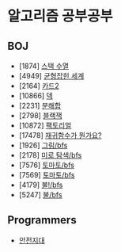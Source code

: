 # 알고리즘 공부공부

## BOJ

- [1874] [스택 수열](https://www.acmicpc.net/problem/1874)
- [4949] [균형잡힌 세계](https://www.acmicpc.net/problem/4949)
- [2164] [카드2](https://www.acmicpc.net/problem/2164)
- [10866] [덱](https://www.acmicpc.net/problem/10866)
- [2231] [분해합](https://www.acmicpc.net/problem/2231)
- [2798] [블랙잭](https://www.acmicpc.net/problem/2798)
- [10872] [팩토리얼](https://www.acmicpc.net/problem/10872)
- [17478] [재귀함수가 뭔가요?](https://www.acmicpc.net/problem/17478)
- [1926] [그림/bfs](https://www.acmicpc.net/problem/1926)
- [2178] [미로 탐색/bfs](https://www.acmicpc.net/problem/2178)
- [7576] [토마토/bfs](https://www.acmicpc.net/problem/7576)
- [7569] [토마토/bfs](https://www.acmicpc.net/problem/7569)
- [4179] [불!/bfs](https://www.acmicpc.net/problem/4179)
- [5247] [불/bfs](https://www.acmicpc.net/problem/5247)

## Programmers

- [안전지대](https://school.programmers.co.kr/learn/courses/30/lessons/120866)
